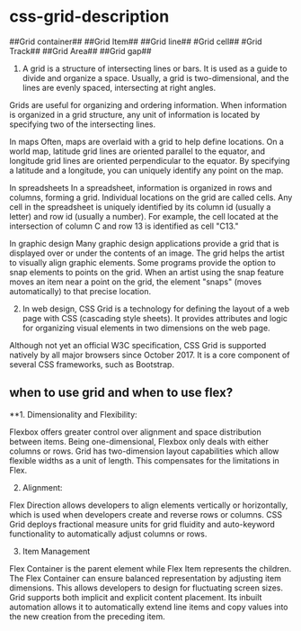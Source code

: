 # css-grid-description

##Grid container##
##Grid Item##
##Grid line##
#Grid cell##
#Grid Track##
##Grid Area##
##Grid gap##
1. A grid is a structure of intersecting lines or bars. It is used as a guide to divide and organize a space. Usually, a grid is two-dimensional, and the lines are evenly spaced, intersecting at right angles.

Grids are useful for organizing and ordering information. When information is organized in a grid structure, any unit of information is located by specifying two of the intersecting lines.

In maps
Often, maps are overlaid with a grid to help define locations. On a world map, latitude grid lines are oriented parallel to the equator, and longitude grid lines are oriented perpendicular to the equator. By specifying a latitude and a longitude, you can uniquely identify any point on the map.

In spreadsheets
In a spreadsheet, information is organized in rows and columns, forming a grid. Individual locations on the grid are called cells. Any cell in the spreadsheet is uniquely identified by its column id (usually a letter) and row id (usually a number). For example, the cell located at the intersection of column C and row 13 is identified as cell "C13."

In graphic design
Many graphic design applications provide a grid that is displayed over or under the contents of an image. The grid helps the artist to visually align graphic elements. Some programs provide the option to snap elements to points on the grid. When an artist using the snap feature moves an item near a point on the grid, the element "snaps" (moves automatically) to that precise location.

2. In web design, CSS Grid is a technology for defining the layout of a web page with CSS (cascading style sheets). It provides attributes and logic for organizing visual elements in two dimensions on the web page.

Although not yet an official W3C specification, CSS Grid is supported natively by all major browsers since October 2017. It is a core component of several CSS frameworks, such as Bootstrap.



## when to use grid and when to use flex?
**1. Dimensionality and Flexibility:

Flexbox offers greater control over alignment and space distribution between items. Being one-dimensional, Flexbox only deals with either columns or rows.
Grid has two-dimension layout capabilities which allow flexible widths as a unit of length. This compensates for the limitations in Flex.

2. Alignment:

Flex Direction allows developers to align elements vertically or horizontally, which is used when developers create and reverse rows or columns.
CSS Grid deploys fractional measure units for grid fluidity and auto-keyword functionality to automatically adjust columns or rows.

3. Item Management

Flex Container is the parent element while Flex Item represents the children. The Flex Container can ensure balanced representation by adjusting item dimensions. This allows developers to design for fluctuating screen sizes.
Grid supports both implicit and explicit content placement. Its inbuilt automation allows it to automatically extend line items and copy values into the new creation from the preceding item.

